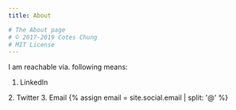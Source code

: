 ```yaml
---
title: About

# The About page
# © 2017-2019 Cotes Chung
# MIT License
---
```


I am reachable via. following means:
1. LinkedIn <a href="https://www.linkedin.com/in/{{ site.linkedin.username }}" target="_blank">
    <i class="fab fa-linkedin"></i>
  </a>
2. Twitter  <a href="https://twitter.com/{{ site.twitter.username }}" target="_blank">
    <i class="fab fa-twitter"></i>
  </a>
3. Email {% assign email = site.social.email | split: '@' %}
  <a href="javascript:window.open('mailto:' + ['{{ email[0] }}','{{ email[1] }}'].join('@'))">
    <i class="fas fa-envelope"></i>
  </a>
